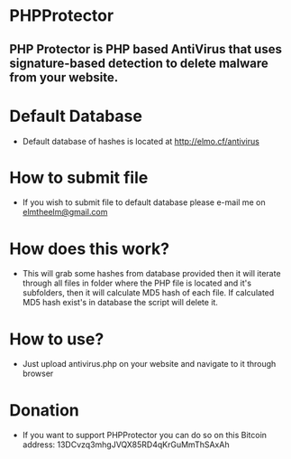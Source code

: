 # PHPProtector
## PHP Protector is PHP based AntiVirus that uses signature-based detection to delete malware from your website.

# Default Database
- Default database of hashes is located at http://elmo.cf/antivirus

# How to submit file
- If you wish to submit file to default database please e-mail me on elmtheelm@gmail.com

# How does this work?
- This will grab some hashes from database provided then it will iterate through all files in folder where the PHP file is located and it's subfolders, then it will calculate MD5 hash of each file. If calculated MD5 hash exist's in database the script will delete it.

# How to use?

- Just upload antivirus.php on your website and navigate to it through browser

# Donation

- If you want to support PHPProtector you can do so on this Bitcoin address: 13DCvzq3mhgJVQX85RD4qKrGuMmThSAxAh
